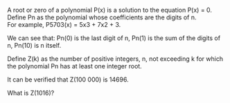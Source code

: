   <p>A root or zero of a polynomial P(x) is a solution to the equation P(x) = 0. <br/>  Define Pn as the polynomial whose coefficients are the digits of n.<br/>  For example, P5703(x) = 5x3 + 7x2 + 3.</p>    <p>We can see that:  Pn(0) is the last digit of n,  Pn(1) is the sum of the digits of n,  Pn(10) is n itself.</p>    <p>Define Z(k) as the number of positive integers, n, not exceeding k for which the polynomial Pn has at least one integer root.</p>    <p>It can be verified that Z(100 000) is 14696.</p>    <p>What is Z(1016)?</p>    